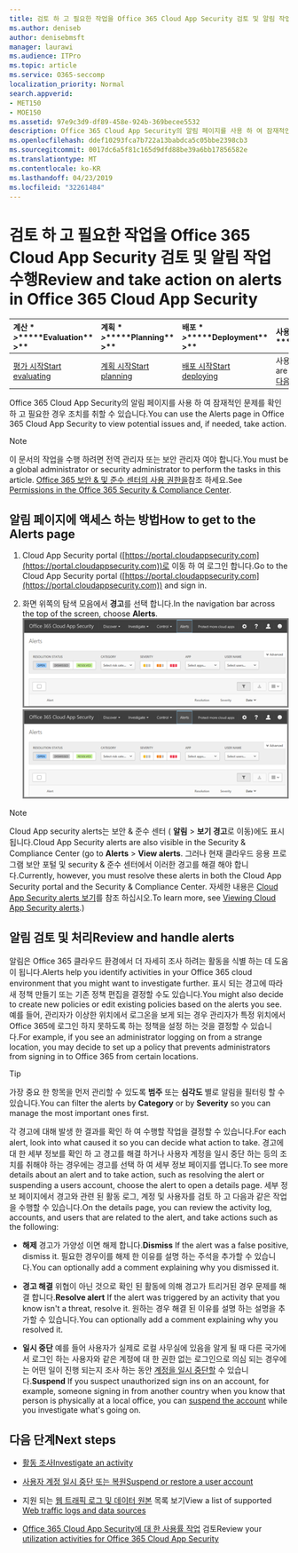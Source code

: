 ```yaml
---
title: 검토 하 고 필요한 작업을 Office 365 Cloud App Security 검토 및 알림 작업 수행
ms.author: deniseb
author: denisebmsft
manager: laurawi
ms.audience: ITPro
ms.topic: article
ms.service: O365-seccomp
localization_priority: Normal
search.appverid:
- MET150
- MOE150
ms.assetid: 97e9c3d9-df89-458e-924b-369becee5532
description: Office 365 Cloud App Security의 알림 페이지를 사용 하 여 잠재적인 문제를 확인 하 고 조치를 취할 수 있습니다. 알림을 해제 하거나 확인 하 고 필요한 경우 사용자 계정을 일시 중단할 수 있습니다.
ms.openlocfilehash: ddef10293fca7b722a13babdca5c05bbe2398cb3
ms.sourcegitcommit: 0017dc6a5f81c165d9dfd88be39a6bb17856582e
ms.translationtype: MT
ms.contentlocale: ko-KR
ms.lasthandoff: 04/23/2019
ms.locfileid: "32261484"
---
```

# <a name="review-and-take-action-on-alerts-in-office-365-cloud-app-security"></a><span data-ttu-id="be231-104">검토 하 고 필요한 작업을 Office 365 Cloud App Security 검토 및 알림 작업 수행</span><span class="sxs-lookup"><span data-stu-id="be231-104">Review and take action on alerts in Office 365 Cloud App Security</span></span>
  
|<span data-ttu-id="be231-105">계산 \* *\>*\*</span><span class="sxs-lookup"><span data-stu-id="be231-105">\*\*\*\*Evaluation\*\* \>\*\*</span></span>|<span data-ttu-id="be231-106">계획 \* *\>*\*</span><span class="sxs-lookup"><span data-stu-id="be231-106">\*\*\*\*Planning\*\* \>\*\*</span></span>|<span data-ttu-id="be231-107">배포 \* *\>*\*</span><span class="sxs-lookup"><span data-stu-id="be231-107">\*\*\*\*Deployment\*\* \>\*\*</span></span>|<span data-ttu-id="be231-108">사용률 \* \* \* \*</span><span class="sxs-lookup"><span data-stu-id="be231-108">\*\*\*\*Utilization\*\*\*\*</span></span>|
|:-----|:-----|:-----|:-----|
|[<span data-ttu-id="be231-109">평가 시작</span><span class="sxs-lookup"><span data-stu-id="be231-109">Start evaluating</span></span>](office-365-cas-overview.md) <br/> |[<span data-ttu-id="be231-110">계획 시작</span><span class="sxs-lookup"><span data-stu-id="be231-110">Start planning</span></span>](get-ready-for-office-365-cas.md) <br/> |[<span data-ttu-id="be231-111">배포 시작</span><span class="sxs-lookup"><span data-stu-id="be231-111">Start deploying</span></span>](turn-on-office-365-cas.md) <br/> |<span data-ttu-id="be231-112">사용자가 여기 있어!</span><span class="sxs-lookup"><span data-stu-id="be231-112">You are here!</span></span>  <br/> [<span data-ttu-id="be231-113">다음 단계</span><span class="sxs-lookup"><span data-stu-id="be231-113">Next steps</span></span>](#next-steps) <br/> |
   
<span data-ttu-id="be231-114">Office 365 Cloud App Security의 알림 페이지를 사용 하 여 잠재적인 문제를 확인 하 고 필요한 경우 조치를 취할 수 있습니다.</span><span class="sxs-lookup"><span data-stu-id="be231-114">You can use the Alerts page in Office 365 Cloud App Security to view potential issues and, if needed, take action.</span></span>
  
> [!NOTE]
> <span data-ttu-id="be231-115">이 문서의 작업을 수행 하려면 전역 관리자 또는 보안 관리자 여야 합니다.</span><span class="sxs-lookup"><span data-stu-id="be231-115">You must be a global administrator or security administrator to perform the tasks in this article.</span></span> <span data-ttu-id="be231-116">[Office 365 보안 &amp; 및 준수 센터의 사용 권한을](permissions-in-the-security-and-compliance-center.md)참조 하세요.</span><span class="sxs-lookup"><span data-stu-id="be231-116">See [Permissions in the Office 365 Security &amp; Compliance Center](permissions-in-the-security-and-compliance-center.md).</span></span> 
  
## <a name="how-to-get-to-the-alerts-page"></a><span data-ttu-id="be231-117">알림 페이지에 액세스 하는 방법</span><span class="sxs-lookup"><span data-stu-id="be231-117">How to get to the Alerts page</span></span>

1. <span data-ttu-id="be231-118">Cloud App Security portal ([https://portal.cloudappsecurity.com](https://portal.cloudappsecurity.com))로 이동 하 여 로그인 합니다.</span><span class="sxs-lookup"><span data-stu-id="be231-118">Go to the Cloud App Security portal ([https://portal.cloudappsecurity.com](https://portal.cloudappsecurity.com)) and sign in.</span></span>
  
2. <span data-ttu-id="be231-119">화면 위쪽의 탐색 모음에서 **경고**를 선택 합니다.</span><span class="sxs-lookup"><span data-stu-id="be231-119">In the navigation bar across the top of the screen, choose **Alerts**.</span></span><br/><span data-ttu-id="be231-120">![알림 페이지에서 트리거된 알림과 수행한 모든 작업을 확인할 수 있습니다.](media/3b53d4c9-4b13-435d-8547-8c0f9ae6b914.png)</span><span class="sxs-lookup"><span data-stu-id="be231-120">![On the Alerts page, you can see alerts that were triggered and any actions taken.](media/3b53d4c9-4b13-435d-8547-8c0f9ae6b914.png)</span></span>
 
> [!NOTE]
> <span data-ttu-id="be231-121">Cloud App security alerts는 보안 & 준수 센터 ( **알림** > **보기 경고**로 이동)에도 표시 됩니다.</span><span class="sxs-lookup"><span data-stu-id="be231-121">Cloud App Security alerts are also visible in the Security & Compliance Center (go to **Alerts** > **View alerts**.</span></span> <span data-ttu-id="be231-122">그러나 현재 클라우드 응용 프로그램 보안 포털 및 security & 준수 센터에서 이러한 경고를 해결 해야 합니다.</span><span class="sxs-lookup"><span data-stu-id="be231-122">Currently, however, you must resolve these alerts in both the Cloud App Security portal and the Security & Compliance Center.</span></span> <span data-ttu-id="be231-123">자세한 내용은 [Cloud App Security alerts 보기](alert-policies.md#viewing-cloud-app-security-alerts)를 참조 하십시오.</span><span class="sxs-lookup"><span data-stu-id="be231-123">To learn more, see [Viewing Cloud App Security alerts](alert-policies.md#viewing-cloud-app-security-alerts).)</span></span> 
 
## <a name="review-and-handle-alerts"></a><span data-ttu-id="be231-124">알림 검토 및 처리</span><span class="sxs-lookup"><span data-stu-id="be231-124">Review and handle alerts</span></span>

<span data-ttu-id="be231-125">알림은 Office 365 클라우드 환경에서 더 자세히 조사 하려는 활동을 식별 하는 데 도움이 됩니다.</span><span class="sxs-lookup"><span data-stu-id="be231-125">Alerts help you identify activities in your Office 365 cloud environment that you might want to investigate further.</span></span> <span data-ttu-id="be231-126">표시 되는 경고에 따라 새 정책 만들기 또는 기존 정책 편집을 결정할 수도 있습니다.</span><span class="sxs-lookup"><span data-stu-id="be231-126">You might also decide to create new policies or edit existing policies based on the alerts you see.</span></span> <span data-ttu-id="be231-127">예를 들어, 관리자가 이상한 위치에서 로그온을 보게 되는 경우 관리자가 특정 위치에서 Office 365에 로그인 하지 못하도록 하는 정책을 설정 하는 것을 결정할 수 있습니다.</span><span class="sxs-lookup"><span data-stu-id="be231-127">For example, if you see an administrator logging on from a strange location, you may decide to set up a policy that prevents administrators from signing in to Office 365 from certain locations.</span></span>
  
> [!TIP]
> <span data-ttu-id="be231-128">가장 중요 한 항목을 먼저 관리할 수 있도록 **범주** 또는 **심각도** 별로 알림을 필터링 할 수 있습니다.</span><span class="sxs-lookup"><span data-stu-id="be231-128">You can filter the alerts by **Category** or by **Severity** so you can manage the most important ones first.</span></span> 
  
<span data-ttu-id="be231-129">각 경고에 대해 발생 한 결과를 확인 하 여 수행할 작업을 결정할 수 있습니다.</span><span class="sxs-lookup"><span data-stu-id="be231-129">For each alert, look into what caused it so you can decide what action to take.</span></span> <span data-ttu-id="be231-130">경고에 대 한 세부 정보를 확인 하 고 경고를 해결 하거나 사용자 계정을 일시 중단 하는 등의 조치를 취해야 하는 경우에는 경고를 선택 하 여 세부 정보 페이지를 엽니다.</span><span class="sxs-lookup"><span data-stu-id="be231-130">To see more details about an alert and to take action, such as resolving the alert or suspending a users account, choose the alert to open a details page.</span></span> <span data-ttu-id="be231-131">세부 정보 페이지에서 경고와 관련 된 활동 로그, 계정 및 사용자를 검토 하 고 다음과 같은 작업을 수행할 수 있습니다.</span><span class="sxs-lookup"><span data-stu-id="be231-131">On the details page, you can review the activity log, accounts, and users that are related to the alert, and take actions such as the following:</span></span>
  
- <span data-ttu-id="be231-132">**해제** 경고가 가양성 이면 해제 합니다.</span><span class="sxs-lookup"><span data-stu-id="be231-132">**Dismiss** If the alert was a false positive, dismiss it.</span></span> <span data-ttu-id="be231-133">필요한 경우이를 해제 한 이유를 설명 하는 주석을 추가할 수 있습니다.</span><span class="sxs-lookup"><span data-stu-id="be231-133">You can optionally add a comment explaining why you dismissed it.</span></span> 
    
- <span data-ttu-id="be231-134">**경고 해결** 위협이 아닌 것으로 확인 된 활동에 의해 경고가 트리거된 경우 문제를 해결 합니다.</span><span class="sxs-lookup"><span data-stu-id="be231-134">**Resolve alert** If the alert was triggered by an activity that you know isn't a threat, resolve it.</span></span> <span data-ttu-id="be231-135">원하는 경우 해결 된 이유를 설명 하는 설명을 추가할 수 있습니다.</span><span class="sxs-lookup"><span data-stu-id="be231-135">You can optionally add a comment explaining why you resolved it.</span></span> 
    
- <span data-ttu-id="be231-136">**일시 중단** 예를 들어 사용자가 실제로 로컬 사무실에 있음을 알게 될 때 다른 국가에서 로그인 하는 사용자와 같은 계정에 대 한 권한 없는 로그인으로 의심 되는 경우에는 어떤 일이 진행 되는지 조사 하는 동안 [계정을 일시 중단할](suspend-or-restore-an-account-in-ocas.md) 수 있습니다.</span><span class="sxs-lookup"><span data-stu-id="be231-136">**Suspend** If you suspect unauthorized sign ins on an account, for example, someone signing in from another country when you know that person is physically at a local office, you can [suspend the account](suspend-or-restore-an-account-in-ocas.md) while you investigate what's going on.</span></span> 
    
## <a name="next-steps"></a><span data-ttu-id="be231-137">다음 단계</span><span class="sxs-lookup"><span data-stu-id="be231-137">Next steps</span></span>

- [<span data-ttu-id="be231-138">활동 조사</span><span class="sxs-lookup"><span data-stu-id="be231-138">Investigate an activity</span></span>](investigate-an-activity-in-office-365-cas.md)
    
- [<span data-ttu-id="be231-139">사용자 계정 일시 중단 또는 복원</span><span class="sxs-lookup"><span data-stu-id="be231-139">Suspend or restore a user account</span></span>](suspend-or-restore-an-account-in-ocas.md)
    
- <span data-ttu-id="be231-140">지원 되는 [웹 트래픽 로그 및 데이터 원본](web-traffic-logs-and-data-sources-for-ocas.md) 목록 보기</span><span class="sxs-lookup"><span data-stu-id="be231-140">View a list of supported [Web traffic logs and data sources](web-traffic-logs-and-data-sources-for-ocas.md)</span></span>
    
- <span data-ttu-id="be231-141">[Office 365 Cloud App Security에 대 한 사용률 작업](utilization-activities-for-ocas.md) 검토</span><span class="sxs-lookup"><span data-stu-id="be231-141">Review your [utilization activities for Office 365 Cloud App Security](utilization-activities-for-ocas.md)</span></span>
    

